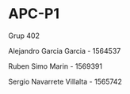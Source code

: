 # APC-P1

Grup 402

Alejandro Garcia Garcia - 1564537

Ruben Simo Marin - 1569391

Sergio Navarrete Villalta - 1565742

